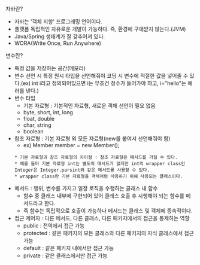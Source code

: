 자바란?
- 자바는 '객체 지향' 프로그래밍 언어이다.
- 플랫폼 독립적인 자유로운 개발이 가능하다. 즉, 환경에 구애받지 않는다.(JVM)
- Java/Spring 생태계가 잘 갖추어져 있다.
- WORA(Write Once, Run Anywhere)

변수란?
- 특정 값을 저장하는 공간(메모리)
- 변수 선언 시 특정 원시 타입을 선언해줘야 코딩 시 변수에 적절한 값을 넣어줄 수 있다.(ex) int i라고 정의되어있으면 i는 무조건 정수가 들어가야 하고, i="hello"는 에러를 낸다.)
- 변수 타입 
  - 기본 자료형 : 기본적인 자료형, 새로운 객체 선언이 필요 없음
  - byte, short, int, long
  - float, double
  - char, string
  - boolean
- 참조 자료형 : 기본 자료형 외 모든 자료형(new를 붙여서 선언해줘야 함)
  - ex) Member member = new Member();
  ```
  * 기본 자료형과 참조 자료형의 차이점 : 참조 자료형은 메서드를 가질 수 있다.
  * 예를 들어 기본 자료형 int는 별도의 메서드가 없지만 int의 wrapper class인 Integer은 Integer.parsint와 같은 메서드를 사용할 수 있다.
  * wrapper class란 기본 자료형을 객체처럼 사용하기 위해 사용되는 클래스이다.
  ```
- 메서드 : 행위, 변수를 가지고 일정 로직을 수행하는 클래스 내 함수
  - 함수 중 클래스 내부에 구현되어 있어 클래스 호출 후 시행해야 되는 함수를 메서드라고 한다.
  - 즉 함수는 독립적으로 호출이 가능하나 메서드는 클래스 및 객체에 종속적이다.
- 접근 제어자 : 다른 메서드, 다른 클래스, 다른 패키지에서의 접근을 통제하는 역할
  - public : 전역에서 접근 가능
  - protected : 같은 패키지의 모든 클래스와 다른 패키지의 자식 클래스에서 접근 가능
  - default : 같은 패키지 내에서만 접근 가능
  - private : 같은 클래스에서만 접근 가능